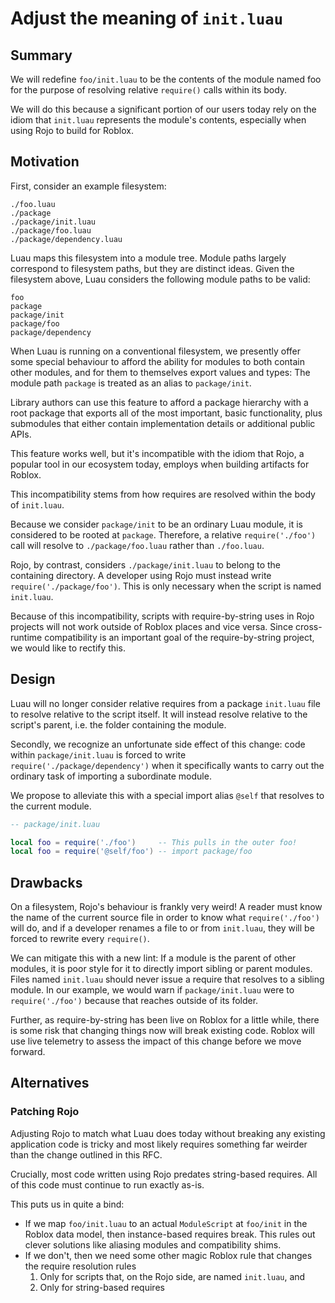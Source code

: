 # Adjust the meaning of `init.luau`

## Summary

We will redefine `foo/init.luau` to be the contents of the module named foo for
the purpose of resolving relative `require()` calls within its body.

We will do this because a significant portion of our users today rely on the
idiom that `init.luau` represents the module's contents, especially when using
Rojo to build for Roblox.

## Motivation

First, consider an example filesystem:

```
./foo.luau
./package
./package/init.luau
./package/foo.luau
./package/dependency.luau
```

Luau maps this filesystem into a module tree.  Module paths largely correspond
to filesystem paths, but they are distinct ideas.  Given the filesystem above,
Luau considers the following module paths to be valid:

```
foo
package
package/init
package/foo
package/dependency
```

When Luau is running on a conventional filesystem, we presently offer some
special behaviour to afford the ability for modules to both contain other
modules, and for them to themselves export values and types: The module path
`package` is treated as an alias to `package/init`.

Library authors can use this feature to afford a package hierarchy with a root
package that exports all of the most important, basic functionality, plus
submodules that either contain implementation details or additional public APIs.

This feature works well, but it's incompatible with the idiom that Rojo, a
popular tool in our ecosystem today, employs when building artifacts for Roblox.

This incompatibility stems from how requires are resolved within the body of
`init.luau`.

Because we consider `package/init` to be an ordinary Luau module, it is
considered to be rooted at `package`.  Therefore, a relative
`require('./foo')` call will resolve to `./package/foo.luau` rather than
`./foo.luau`.

Rojo, by contrast, considers `./package/init.luau` to belong to the containing
directory.  A developer using Rojo must instead write
`require('./package/foo')`.  This is only necessary when the script is named
`init.luau`.

Because of this incompatibility, scripts with require-by-string uses in Rojo
projects will not work outside of Roblox places and vice versa. Since
cross-runtime compatibility is an important goal of the require-by-string
project, we would like to rectify this.

## Design

Luau will no longer consider relative requires from a package `init.luau` file
to resolve relative to the script itself.  It will instead resolve relative to the
script's parent, i.e. the folder containing the module.

Secondly, we recognize an unfortunate side effect of this change: code within
`package/init.luau` is forced to write `require('./package/dependency')` when it
specifically wants to carry out the ordinary task of importing a subordinate
module.

We propose to alleviate this with a special import alias `@self` that resolves
to the current module.

```lua
-- package/init.luau

local foo = require('./foo')     -- This pulls in the outer foo!
local foo = require('@self/foo') -- import package/foo
```

## Drawbacks

On a filesystem, Rojo's behaviour is frankly very weird!  A reader must know the
name of the current source file in order to know what `require('./foo')` will
do, and if a developer renames a file to or from `init.luau`, they will be
forced to rewrite every `require()`.

We can mitigate this with a new lint: If a module is the parent of other
modules, it is poor style for it to directly import sibling or parent modules.
Files named `init.luau` should never issue a require that resolves to a sibling
module.  In our example, we would warn if `package/init.luau` were to
`require('./foo')` because that reaches outside of its folder.

Further, as require-by-string has been live on Roblox for a little while, there
is some risk that changing things now will break existing code.  Roblox will use
live telemetry to assess the impact of this change before we move forward.

## Alternatives

### Patching Rojo

Adjusting Rojo to match what Luau does today without breaking any existing
application code is tricky and most likely requires something far weirder than
the change outlined in this RFC.

Crucially, most code written using Rojo predates string-based requires.  All of
this code must continue to run exactly as-is.

This puts us in quite a bind:

* If we map `foo/init.luau` to an actual `ModuleScript` at `foo/init` in the
  Roblox data model, then instance-based requires break.  This rules out clever
      solutions like aliasing modules and compatibility shims.
* If we don't, then we need some other magic Roblox rule that changes the
  require resolution rules
    1. Only for scripts that, on the Rojo side, are named `init.luau`, and
    2. Only for string-based requires
